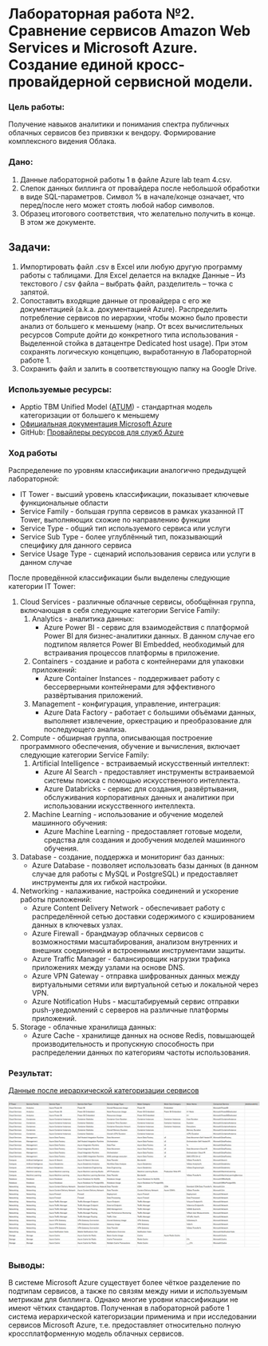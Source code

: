 # Лабораторная работа №2. Сравнение сервисов Amazon Web Services и Microsoft Azure. Создание единой кросс-провайдерной сервисной модели.

### Цель работы:
Получение навыков аналитики и понимания спектра публичных облачных сервисов без привязки к вендору. Формирование комплексного видения Облака. 

### Дано:
1. Данные лабораторной работы 1 в файле Azure lab team 4.csv.
2. Слепок данных биллинга от провайдера после небольшой обработки в виде SQL-параметров. Символ % в начале/конце означает, что перед/после него может стоять любой набор символов.
3. Образец итогового соответствия, что желательно получить в конце. В этом же документе.

## Задачи:
1. Импортировать файл .csv в Excel или любую другую программу работы с таблицами. Для Excel делается на вкладке Данные – Из текстового / csv файла – выбрать файл, разделитель – точка с запятой.
2. Сопоставить входящие данные от провайдера с его же документацией (a.k.a. документацией Azure). Распределить потребление сервисов по иерархии, чтобы можно было провести анализ от большего к меньшему (напр. От всех вычислительных ресурсов Compute дойти до конкретного типа использования - Выделенной стойка в датацентре Dedicated host usage). При этом сохранять логическую концепцию, выработанную в Лабораторной работе 1.
3. Сохранить файл и залить в соответствующую папку на Google Drive.

### Используемые ресурсы:
- Apptio TBM Unified Model ([ATUM](https://www.apptio.com/)) - стандартная модель категоризации от большего к меньшему
- [Официальная документация Microsoft Azure](https://learn.microsoft.com/en-us/azure/)
- GitHub: [Провайлеры ресурсов для служб Azure](https://github.com/MicrosoftDocs/azure-docs/blob/main/articles/azure-resource-manager/management/azure-services-resource-providers.md)

### Ход работы

Распределение по уровням классификации аналогично предыдущей лабораторной:
- IT Tower - высший уровень классификации, показывает ключевые функциональные области
- Service Family - большая группа сервисов в рамках указанной IT Tower, выполняющих схожие по направлению функции
- Service Type - общий тип используемого сервиса или услуги
- Service Sub Type - более углублённый тип, показывающий специфику для данного сервиса
- Service Usage Type - сценарий использования сервиса или услуги в данном случае

После проведённой классификации были выделены следующие категории IT Tower:
1. Cloud Services - различные облачные сервисы, обобщённая группа, включающая в себя следующие категории Service Family:
    1. Analytics - аналитика данных:
       - Azure Power BI - сервис для взаимодействия с платформой Power BI для бизнес-аналитики данных. В данном случае его подтипом является Power BI Embedded, необходимый для встраивания процессов платформы в приложение.
    2. Containers - создание и работа с контейнерами для упаковки приложений:
       - Azure Container Instances - поддерживает работу с бессерверными контейнерами для эффективного развёртывания приложений.
    3. Management - конфигурация, управление, интеграция:
       - Azure Data Factory - работает с большими объёмами данных, выполняет извлечение, оркестрацию и преобразование для последующего анализа.
2. Compute - обширная группа, описывающая построение программного обеспечения, обучение и вычисления, включает следующие категории Service Family:
    1. Artificial Intelligence - встраиваемый искусственный интеллект:
       - Azure AI Search - предоставляет инструменты встраиваемой системы поиска с помощью искусственного интеллекта.
       - Azure Databricks - сервис для создания, развёртывания, обслуживания корпоративных данных и аналитики при использовании искусственного интеллекта.
    2. Machine Learning - использование и обучение моделей машинного обучения:
       - Azure Machine Learning - предоставляет готовые модели, средства для создания и дообучения моделей машинного обучения.
3. Database - создание, поддержка и мониторинг баз данных:
   - Azure Database - позволяет использовать базы данных (в данном случае для работы с MySQL и PostgreSQL) и предоставляет инструменты для их гибкой настройки.
4. Networking - налаживание, настройка соединений и ускорение работы приложений:
   - Azure Content Delivery Network - обеспечивает работу с распределённой сетью доставки содержимого с кэшированием данных в ключевых узлах.
   - Azure Firewall - брандмауэр облачных сервисов с возможностями масштабирования, анализом внутренних и внешних соединений и встроенными инструментами защиты.
   - Azure Traffic Manager - балансировщик нагрузки трафика приложениях между узлами на основе DNS.
   - Azure VPN Gateway - отправка шифрованных данных между виртуальными сетями или виртуальной сетью и локальной через VPN.
   - Azure Notification Hubs - масштабируемый сервис отправки push-уведомлений с серверов на различные платформы приложений.
5. Storage - облачные хранилища данных:
   - Azure Cache - хранилище данных на основе Redis, повышающей производительность и пропускную способность при распределении данных по категориям частоты использования.

### Результат:

[Данные после иерархической категоризации сервисов](https://docs.google.com/spreadsheets/d/1wXMQtc-HLDuVe-oYnKdhtfQ_Fl_jXcL4YXIZN2IxxXM/edit?usp=sharing)

![Таблица](https://github.com/DanilRozhin/Clouds-DevOps/blob/main/Clouds%20-%20Lab%202/result2.jpg)

### Выводы:

В системе Microsoft Azure существует более чёткое разделение по подтипам сервисов, а также по связям между ними и используемым метрикам для биллинга. Однако многие уровни классификации не имеют чётких стандартов. Полученная в лабораторной работе 1 система иерархической категоризации применима и при исследовании сервисов Microsoft Azure, т.е. предоставляет относительно полную кроссплатформенную модель облачных сервисов.
